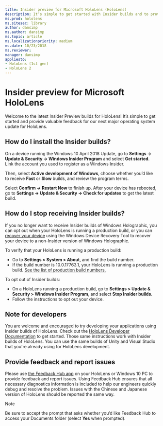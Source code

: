 ```yaml
---
title: Insider preview for Microsoft HoloLens (HoloLens)
description: It’s simple to get started with Insider builds and to provide valuable feedback for our next major operating system update for HoloLens.
ms.prod: hololens
ms.sitesec: library
author: dansimp
ms.author: dansimp
ms.topic: article
ms.localizationpriority: medium
ms.date: 10/23/2018
ms.reviewer: 
manager: dansimp
appliesto:
- HoloLens (1st gen)
- HoloLens 2
---
```


# Insider preview for Microsoft HoloLens

Welcome to the latest Insider Preview builds for HoloLens!  It’s simple to get started and provide valuable feedback for our next major operating system update for HoloLens. 
 
## How do I install the Insider builds? 
 
On a device running the Windows 10 April 2018 Update, go to <strong>Settings -&gt; Update &amp; Security -&gt; Windows Insider Program</strong> and select <strong>Get started</strong>. Link the account you used to register as a Windows Insider. 

Then, select **Active development of Windows**, choose whether you’d like to receive **Fast** or **Slow** builds, and review the program terms. 

Select **Confirm -> Restart Now** to finish up. After your device has rebooted, go to **Settings -> Update & Security -> Check for updates** to get the latest build. 

## How do I stop receiving Insider builds?

If you no longer want to receive Insider builds of Windows Holographic, you can opt out when your HoloLens is running a production build, or you can [recover your device](https://docs.microsoft.com/windows/mixed-reality/reset-or-recover-your-hololens#perform-a-full-device-recovery) using the Windows Device Recovery Tool to recover your device to a non-Insider version of Windows Holographic.

To verify that your HoloLens is running a production build:
- Go to **Settings > System > About**, and find the build number.
- If the build number is 10.0.17763.1, your HoloLens is running a production build. [See the list of production build numbers.](https://www.microsoft.com/itpro/windows-10/release-information)

To opt out of Insider builds:
- On a HoloLens running a production build, go to **Settings > Update & Security > Windows Insider Program**, and select **Stop Insider builds**.
- Follow the instructions to opt out your device.



## Note for developers

You are welcome and encouraged to try developing your applications using Insider builds of HoloLens.  Check out the [HoloLens Developer Documentation](https://developer.microsoft.com/windows/mixed-reality/development) to get started. Those same instructions work with Insider builds of HoloLens.  You can use the same builds of Unity and Visual Studio that you're already using for HoloLens development.

## Provide feedback and report issues

Please use [the Feedback Hub app](https://docs.microsoft.com/windows/mixed-reality/give-us-feedback) on your HoloLens or Windows 10 PC to provide feedback and report issues. Using Feedback Hub ensures that all necessary diagnostics information is included to help our engineers quickly debug and resolve the problem.  Issues with the Chinese and Japanese version of HoloLens should be reported the same way.

>[!NOTE]
>Be sure to accept the prompt that asks whether you’d like Feedback Hub to access your Documents folder (select **Yes** when prompted).
 
